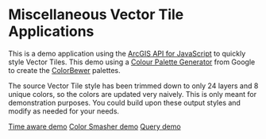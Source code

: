 # Miscellaneous Vector Tile Applications

This is a demo application using the [ArcGIS API for JavaScript](https://developers.arcgis.com/javascript/) to quickly style Vector Tiles.
This demo using a [Colour Palette Generator](https://github.com/google/palette.js) from Google to create the [ColorBewer](http://colorbrewer2.org/) palettes.

The source Vector Tile style has been trimmed down to only 24 layers and 8 unique colors, so the colors are updated very naively.
This is only meant for demonstration purposes.
You could build upon these output styles and modify as needed for your needs.

[Time aware demo](https://odoe.github.io/esrijs4-vt-misc/vector-tile-time-switch.html)
[Color Smasher demo](https://odoe.github.io/esrijs4-vt-misc/vector-tile-color-smasher.html)
[Query demo](https://odoe.github.io/esrijs4-vt-misc/vector-tile-query.html)